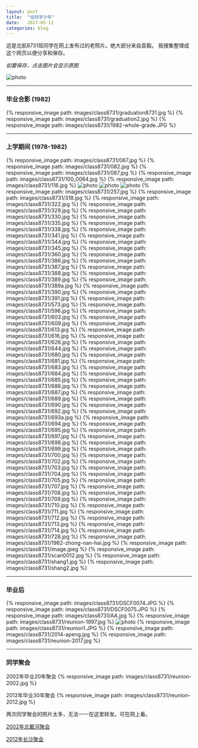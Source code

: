 ```yaml
---
layout: post
title:  "恰同学少年"
date:   2017-05-11
categories: blog 
---
```


这是北航8731班同学在网上发布过的老照片。绝大部分来自袁毅。
我搜集整理成这个网页以便分享和保存。

*如要保存，点击图片会显示原图*

![photo]({{site.url}}/images/class8731/1982-class-group-photo.jpg)


--------------------

### 毕业合影 (1982)

{% responsive_image path: images/class8731/graduation8731.jpg %}
{% responsive_image path: images/class8731/graduation2.jpg %}
{% responsive_image path: images/class8731/1982-whole-grade.JPG %}

--------------------

### 上学期间 (1978-1982)

{% responsive_image path: images/class8731/067.jpg %}
{% responsive_image path: images/class8731/082.jpg %}
{% responsive_image path: images/class8731/087.jpg %}
{% responsive_image path: images/class8731/100_0084.jpg %}
{% responsive_image path: images/class8731/116.jpg %}
![photo]({{site.url}}/images/class8731/168.jpg)
![photo]({{site.url}}/images/class8731/169.jpg)
![photo]({{site.url}}/images/class8731/217.jpg)
{% responsive_image path: images/class8731/257.jpg %}
{% responsive_image path: images/class8731/318.jpg %}
{% responsive_image path: images/class8731/322.jpg %}
{% responsive_image path: images/class8731/329.jpg %}
{% responsive_image path: images/class8731/330.jpg %}
{% responsive_image path: images/class8731/335.jpg %}
{% responsive_image path: images/class8731/338.jpg %}
{% responsive_image path: images/class8731/341.jpg %}
{% responsive_image path: images/class8731/344.jpg %}
{% responsive_image path: images/class8731/345.jpg %}
{% responsive_image path: images/class8731/360.jpg %}
{% responsive_image path: images/class8731/386.jpg %}
{% responsive_image path: images/class8731/387.jpg %}
{% responsive_image path: images/class8731/388.jpg %}
{% responsive_image path: images/class8731/389.jpg %}
{% responsive_image path: images/class8731/389a.jpg %}
{% responsive_image path: images/class8731/390.jpg %}
{% responsive_image path: images/class8731/391.jpg %}
{% responsive_image path: images/class8731/573.jpg %}
{% responsive_image path: images/class8731/596.jpg %}
{% responsive_image path: images/class8731/603.jpg %}
{% responsive_image path: images/class8731/609.jpg %}
{% responsive_image path: images/class8731/613.jpg %}
{% responsive_image path: images/class8731/616.jpg %}
{% responsive_image path: images/class8731/626.jpg %}
{% responsive_image path: images/class8731/644.jpg %}
{% responsive_image path: images/class8731/680.jpg %}
{% responsive_image path: images/class8731/681.jpg %}
{% responsive_image path: images/class8731/683.jpg %}
{% responsive_image path: images/class8731/684.jpg %}
{% responsive_image path: images/class8731/685.jpg %}
{% responsive_image path: images/class8731/686.jpg %}
{% responsive_image path: images/class8731/687.jpg %}
{% responsive_image path: images/class8731/689.jpg %}
{% responsive_image path: images/class8731/690.jpg %}
{% responsive_image path: images/class8731/692.jpg %}
{% responsive_image path: images/class8731/693a.jpg %}
{% responsive_image path: images/class8731/694.jpg %}
{% responsive_image path: images/class8731/695.jpg %}
{% responsive_image path: images/class8731/697.jpg %}
{% responsive_image path: images/class8731/698.jpg %}
{% responsive_image path: images/class8731/699.jpg %}
{% responsive_image path: images/class8731/700.jpg %}
{% responsive_image path: images/class8731/702.jpg %}
{% responsive_image path: images/class8731/703.jpg %}
{% responsive_image path: images/class8731/704.jpg %}
{% responsive_image path: images/class8731/705.jpg %}
{% responsive_image path: images/class8731/707.jpg %}
{% responsive_image path: images/class8731/708.jpg %}
{% responsive_image path: images/class8731/709.jpg %}
{% responsive_image path: images/class8731/710.jpg %}
{% responsive_image path: images/class8731/711.jpg %}
{% responsive_image path: images/class8731/712.jpg %}
{% responsive_image path: images/class8731/713.jpg %}
{% responsive_image path: images/class8731/714.jpg %}
{% responsive_image path: images/class8731/728.jpg %}
{% responsive_image path: images/class8731/1982-zhong-nan-hai.jpg %}
{% responsive_image path: images/class8731/image.jpeg %}
{% responsive_image path: images/class8731/scan0012.jpg %}
{% responsive_image path: images/class8731/shang1.jpg %}
{% responsive_image path: images/class8731/shang2.jpg %}

--------------------

### 毕业后

{% responsive_image path: images/class8731/DSCF0074.JPG %}
{% responsive_image path: images/class8731/DSCF0075.JPG %}
{% responsive_image path: images/class8731/AA.jpg %}
{% responsive_image path: images/class8731/reunion-1997.jpg %}
![photo]({{site.url}}/images/class8731/reunion-guo.JPG)
{% responsive_image path: images/class8731/reunion1.JPG %}
{% responsive_image path: images/class8731/2014-apeng.jpg %}
{% responsive_image path: images/class8731/reunion-2017.jpg %}

--------------------

### 同学聚会

2002年毕业20年聚会
{% responsive_image path: images/class8731/reunion-2002.jpg %}

2012年毕业30年聚会
{% responsive_image path: images/class8731/reunion-2012.jpg %}

两次同学聚会的照片太多，无法一一在这里转发。可在网上看。

[2002年北戴河聚会](http://photo.163.com/class8731/#m=1&aid=246139020&p=1)

[2012年长沙聚会](http://photo.163.com/class8731/#m=1&aid=245529033&p=1)


